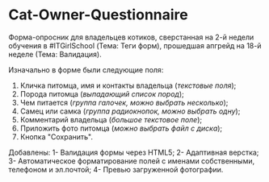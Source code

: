 # Cat-Owner-Questionnaire

Форма-опросник для владельцев котиков, сверстанная на 2-й недели обучения в #ITGirlSchool (Тема: Теги форм), прошедшая апгрейд на 18-й неделе (Тема: Валидация).

Изначально в форме были следующие поля:

1. Кличка питомца, имя и контакты владельца (_текстовые поля_);
2. Порода питомца (_выпадающий список пород_);
3. Чем питается (_группа галочек, можно выбрать несколько_);
4. Самец или самка (_группа радиокнопок, можно выбрать одну_);
5. Комментарий владельца (_большое текстовое поле_);
6. Приложить фото питомца (_можно выбрать файл с диска_);
7. Кнопка "Сохранить".

Добавлены:
1- Валидация формы через HTML5;
2- Адаптивная верстка;
3- Автоматическое форматирование полей с именами собственными, телефоном и эл.почтой;
4- Превью загруженной фотографии.
